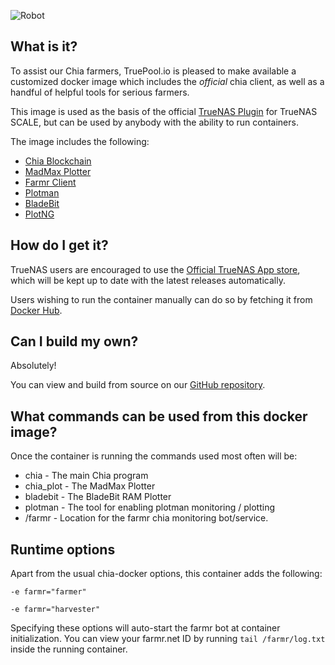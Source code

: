 ![Robot](/assets/img/robots/robot1.png)

## What is it?

To assist our Chia farmers, TruePool.io is pleased to make available a customized docker image which includes the *official* chia client, as well as a handful of helpful tools for serious farmers.

This image is used as the basis of the official [TrueNAS Plugin](https://www.truenas.com) for TrueNAS SCALE, but can be used by anybody with the ability to run containers.

The image includes the following:

- [Chia Blockchain](https://github.com/Chia-Network/chia-blockchain)
- [MadMax Plotter](https://github.com/madMAx43v3r/chia-plotter)
- [Farmr Client](https://github.com/joaquimguimaraes/farmr)
- [Plotman](https://github.com/ericaltendorf/plotman)
- [BladeBit](https://github.com/harold-b/bladebit/)
- [PlotNG](https://github.com/maded2/plotng)

## How do I get it?

TrueNAS users are encouraged to use the [Official TrueNAS App store](/kb/how-to-use-chia-on-truenas/), which will be kept up to date with the latest releases automatically.

Users wishing to run the container manually can do so by fetching it from [Docker Hub](https://hub.docker.com/repository/docker/ixsystems/chia-docker).


## Can I build my own?

Absolutely!

You can view and build from source on our [GitHub repository](https://github.com/truepool/chia-docker).

## What commands can be used from this docker image?

Once the container is running the commands used most often will be:

- chia - The main Chia program
- chia_plot - The MadMax Plotter
- bladebit - The BladeBit RAM Plotter
- plotman - The tool for enabling plotman monitoring / plotting
- /farmr - Location for the farmr chia monitoring bot/service.

## Runtime options

Apart from the usual chia-docker options, this container adds the following:

```
-e farmr="farmer"
```

```
-e farmr="harvester"
```

Specifying these options will auto-start the farmr bot at container initialization. You can view your farmr.net ID by running ```tail /farmr/log.txt``` inside the running container. 

